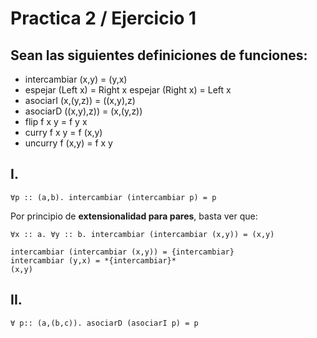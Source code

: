 # Practica 2 / Ejercicio 1 
## Sean las siguientes definiciones de funciones:
- intercambiar (x,y) = (y,x)
- espejar (Left x) = Right x
espejar (Right x) = Left x
- asociarI (x,(y,z)) = ((x,y),z)
- asociarD ((x,y),z)) = (x,(y,z))
- flip f x y = f y x
- curry f x y = f (x,y)
- uncurry f (x,y) = f x y

## I.
```
∀p :: (a,b). intercambiar (intercambiar p) = p
```
Por principio de **extensionalidad para pares**, basta ver que:
```
∀x :: a. ∀y :: b. intercambiar (intercambiar (x,y)) = (x,y)
```
```
intercambiar (intercambiar (x,y)) = {intercambiar}
intercambiar (y,x) = *{intercambiar}*
(x,y)
```
## II.
```
∀ p:: (a,(b,c)). asociarD (asociarI p) = p
```
